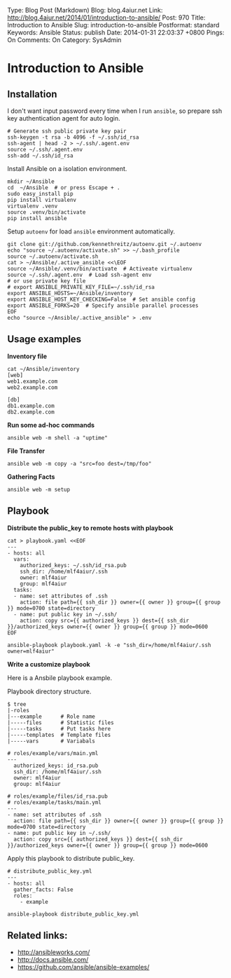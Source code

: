 Type: Blog Post (Markdown)
Blog: blog.4aiur.net
Link: http://blog.4aiur.net/2014/01/introduction-to-ansible/
Post: 970
Title: Introduction to Ansible
Slug: introduction-to-ansible
Postformat: standard
Keywords: Ansible
Status: publish
Date: 2014-01-31 22:03:37 +0800
Pings: On
Comments: On
Category: SysAdmin

Introduction to Ansible
=======================

Installation
------------

I don't want input password every time when I run `ansible`, so prepare ssh key authentication agent for auto login.

    # Generate ssh public private key pair
    ssh-keygen -t rsa -b 4096 -f ~/.ssh/id_rsa
    ssh-agent | head -2 > ~/.ssh/.agent.env
    source ~/.ssh/.agent.env
    ssh-add ~/.ssh/id_rsa

Install Ansible on a isolation environment.

    mkdir ~/Ansible
    cd  ~/Ansible  # or press Escape + .
    sudo easy_install pip
    pip install virtualenv
    virtualenv .venv
    source .venv/bin/activate
    pip install ansible

Setup `autoenv` for load `ansible` environment automatically. 

    git clone git://github.com/kennethreitz/autoenv.git ~/.autoenv
    echo "source ~/.autoenv/activate.sh" >> ~/.bash_profile
    source ~/.autoenv/activate.sh
    cat > ~/Ansible/.active_ansible <<\EOF
    source ~/Ansible/.venv/bin/activate  # Activeate virtualenv
    source ~/.ssh/.agent.env  # Load ssh-agent env
    # or use private key file
    # export ANSIBLE_PRIVATE_KEY_FILE=~/.ssh/id_rsa
    export ANSIBLE_HOSTS=~/Ansible/inventory
    export ANSIBLE_HOST_KEY_CHECKING=False  # Set ansible config
    export ANSIBLE_FORKS=20  # Specify ansible parallel processes
    EOF
    echo "source ~/Ansible/.active_ansible" > .env

Usage examples
--------------

**Inventory file**

    cat ~/Ansible/inventory
    [web]
    web1.example.com
    web2.example.com
    
    [db]
    db1.example.com
    db2.example.com

**Run some ad-hoc commands**

    ansible web -m shell -a "uptime"

**File Transfer**

    ansible web -m copy -a "src=foo dest=/tmp/foo"

**Gathering Facts**

    ansible web -m setup

Playbook
--------

**Distribute the public_key to remote hosts with playbook**

    cat > playbook.yaml <<EOF
    ---
    - hosts: all
      vars:
        authorized_keys: ~/.ssh/id_rsa.pub
        ssh_dir: /home/mlf4aiur/.ssh
        owner: mlf4aiur
        group: mlf4aiur
      tasks:
      - name: set attributes of .ssh
        action: file path={{ ssh_dir }} owner={{ owner }} group={{ group }} mode=0700 state=directory
      - name: put public key in ~/.ssh/
        action: copy src={{ authorized_keys }} dest={{ ssh_dir }}/authorized_keys owner={{ owner }} group={{ group }} mode=0600
    EOF

    ansible-playbook playbook.yaml -k -e "ssh_dir=/home/mlf4aiur/.ssh owner=mlf4aiur"

**Write a customize playbook**

Here is a Ansbile playbook example.

Playbook directory structure.

    $ tree
    |-roles
    |---example      # Role name
    |-----files      # Statistic files
    |-----tasks      # Put tasks here
    |-----templates  # Template files
    |-----vars       # Variabals
    
    # roles/example/vars/main.yml
    ---
      authorized_keys: id_rsa.pub
      ssh_dir: /home/mlf4aiur/.ssh
      owner: mlf4aiur
      group: mlf4aiur

    # roles/example/files/id_rsa.pub
    # roles/example/tasks/main.yml
    ---
    - name: set attributes of .ssh
      action: file path={{ ssh_dir }} owner={{ owner }} group={{ group }} mode=0700 state=directory
    - name: put public key in ~/.ssh/
      action: copy src={{ authorized_keys }} dest={{ ssh_dir }}/authorized_keys owner={{ owner }} group={{ group }} mode=0600

Apply this playbook to distribute public_key.

    # distribute_public_key.yml
    ---
    - hosts: all
      gather_facts: False
      roles:
        - example

    ansible-playbook distribute_public_key.yml

Related links:
--------------

* <http://ansibleworks.com/>
* <http://docs.ansible.com/>
* <https://github.com/ansible/ansible-examples/>
